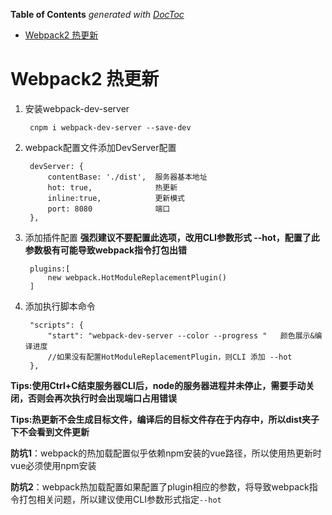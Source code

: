 <!-- START doctoc generated TOC please keep comment here to allow auto update -->
<!-- DON'T EDIT THIS SECTION, INSTEAD RE-RUN doctoc TO UPDATE -->
**Table of Contents**  *generated with [DocToc](https://github.com/thlorenz/doctoc)*

- [Webpack2 热更新](#webpack2-%E7%83%AD%E6%9B%B4%E6%96%B0)

<!-- END doctoc generated TOC please keep comment here to allow auto update -->

# Webpack2 热更新

1. 安装webpack-dev-server 
	
		cnpm i webpack-dev-server --save-dev

2. webpack配置文件添加DevServer配置

		devServer: {
			contentBase: './dist',  服务器基本地址
			hot: true,				热更新
			inline:true,			更新模式
			port: 8080				端口
	    },

3. 添加插件配置  **强烈建议不要配置此选项，改用CLI参数形式 --hot，配置了此参数极有可能导致webpack指令打包出错**

		plugins:[
			new webpack.HotModuleReplacementPlugin()
		]

4. 添加执行脚本命令

		"scripts": {
			"start": "webpack-dev-server --color --progress "	颜色展示&编译进度
			//如果没有配置HotModuleReplacementPlugin，则CLI 添加 --hot
		},

**Tips:使用Ctrl+C结束服务器CLI后，node的服务器进程并未停止，需要手动关闭，否则会再次执行时会出现端口占用错误**

**Tips:热更新不会生成目标文件，编译后的目标文件存在于内存中，所以dist夹子下不会看到文件更新**

**防坑1**：webpack的热加载配置似乎依赖npm安装的vue路径，所以使用热更新时vue必须使用npm安装

**防坑2**：webpack热加载配置如果配置了plugin相应的参数，将导致webpack指令打包相关问题，所以建议使用CLI参数形式指定`--hot`